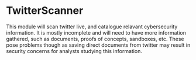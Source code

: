 # TwitterScanner
This module will scan twitter live, and catalogue relavant cybersecurity information.
 It is mostly incomplete and will need to have more information gathered, such as documents, proofs of concepts, sandboxes, etc. These pose problems though as saving direct documents from twitter may result in security concerns for analysts studying this information. 
